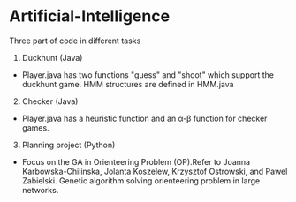 # Artificial-Intelligence
Three part of code in different tasks

1. Duckhunt (Java)
- Player.java has two functions "guess" and "shoot" which support the duckhunt game. HMM structures are defined in HMM.java

2. Checker (Java)
- Player.java has a heuristic function and an α-β function for checker games.

3. Planning project (Python)
- Focus on the GA in Orienteering Problem (OP).Refer to Joanna Karbowska-Chilinska, Jolanta Koszelew, Krzysztof Ostrowski, and Pawel Zabielski. Genetic algorithm solving orienteering problem in large networks.
